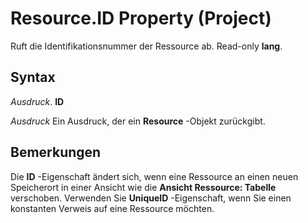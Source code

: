 
# Resource.ID Property (Project)

Ruft die Identifikationsnummer der Ressource ab. Read-only  **lang**.


## Syntax

 _Ausdruck_. **ID**

 _Ausdruck_ Ein Ausdruck, der ein **Resource** -Objekt zurückgibt.


## Bemerkungen

Die  **ID** -Eigenschaft ändert sich, wenn eine Ressource an einen neuen Speicherort in einer Ansicht wie die **Ansicht Ressource: Tabelle** verschoben. Verwenden Sie **UniqueID** -Eigenschaft, wenn Sie einen konstanten Verweis auf eine Ressource möchten.

